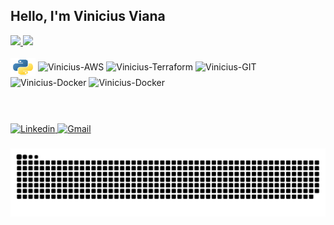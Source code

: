 ## Hello, I'm Vinicius Viana

<div align="">
  <a href="https://github.com/viniciusvianavieira">
    <img height="145em" src="https://github-readme-stats.vercel.app/api?username=viniciusvianavieira&show_icons=true&bg_color=00000000"/>
    <img height="145em" src="https://github-readme-stats.vercel.app/api/top-langs/?username=anuraghazra&layout=donut"/>
  </a>
</div>

<div style="display: inline_block"><br>

  <img align="center" alt="Vinicius-Python" height="30" width="40" src="https://raw.githubusercontent.com/devicons/devicon/master/icons/python/python-original.svg">
  <img align="center" alt="Vinicius-AWS" height="30" width="40"src="https://cdn.jsdelivr.net/gh/devicons/devicon@latest/icons/amazonwebservices/amazonwebservices-original-wordmark.svg" /> 
  <img align="center" alt="Vinicius-Terraform" height="30" width="40"src="https://cdn.jsdelivr.net/gh/devicons/devicon@latest/icons/terraform/terraform-original.svg" />
  <img align="center" alt="Vinicius-GIT" height="30" width="40" src="https://icongr.am/devicon/git-original.svg?size=128&color=currentColor">
  <img align="center" alt="Vinicius-Docker" height="30" width="40" src="https://cdn.jsdelivr.net/gh/devicons/devicon@latest/icons/docker/docker-original.svg">
  <img align="center" alt="Vinicius-Docker" height="30" width="40" src="https://cdn.jsdelivr.net/gh/devicons/devicon@latest/icons/mysql/mysql-original-wordmark.svg" />  
</div>

#
<div style="display: inline_block"><br>
  <a href="https://www.linkedin.com/public-profile/settings?trk=d_flagship3_profile_self_view_public_profile">
      <img src="https://img.shields.io/badge/LinkedIn-0077B5?style=for-the-badge&logo=linkedin&logoColor=white" alt="Linkedin">
  </a>
  
  <a href="https://mail.google.com/mail/u/0/#inbox?compose=CllgCKCCSPQpLzJVttTrjrwqGPXHDzxxMshWpTXdwNrBQBXLhVJSTtDXNjsfnrcFcpRMmzsxZDq">
      <img src="https://img.shields.io/badge/Gmail-D14836?style=for-the-badge&logo=gmail&logoColor=white" alt="Gmail">
  </a>
</div>

###

 ![Snake animation](https://github.com/viniciusvianavieira/viniciusvianavieira/blob/output/github-contribution-grid-snake.svg)


